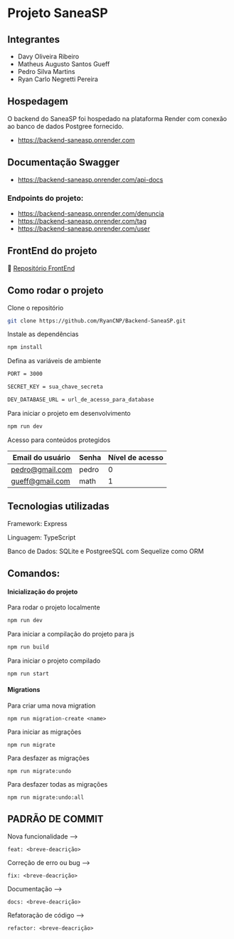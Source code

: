# Projeto SaneaSP

## Integrantes

- Davy Oliveira Ribeiro
- Matheus Augusto Santos Gueff
- Pedro Silva Martins   
- Ryan Carlo Negretti Pereira

## Hospedagem
O backend do SaneaSP foi hospedado na plataforma Render com conexão ao banco de dados Postgree fornecido.
- https://backend-saneasp.onrender.com

## Documentação Swagger
- https://backend-saneasp.onrender.com/api-docs

### Endpoints do projeto:
- https://backend-saneasp.onrender.com/denuncia
- https://backend-saneasp.onrender.com/tag
- https://backend-saneasp.onrender.com/user

## FrontEnd do projeto
🔗 [Repositório FrontEnd](https://github.com/MathGueff/FrontEnd-SaneaSP.git)

## Como rodar o projeto

Clone o repositório
``` bash
git clone https://github.com/RyanCNP/Backend-SaneaSP.git
```

Instale as dependências
``` bash
npm install
```
Defina as variáveis de ambiente
``` bash
PORT = 3000

SECRET_KEY = sua_chave_secreta

DEV_DATABASE_URL = url_de_acesso_para_database
```

Para iniciar o projeto em desenvolvimento
``` bash
npm run dev
```

Acesso para conteúdos protegidos

| Email do usuário | Senha | Nível de acesso |
|------------------|-------|-----------------|
| pedro@gmail.com  | pedro | 0               |
| gueff@gmail.com  | math  | 1               |

## Tecnologias utilizadas

Framework: Express

Linguagem: TypeScript

Banco de Dados: SQLite e PostgreeSQL com Sequelize como ORM

## Comandos:

#### Inicialização do projeto

Para rodar o projeto localmente
``` bash
npm run dev
```

Para iniciar a compilação do projeto para js
``` bash
npm run build
```

Para iniciar o projeto compilado
``` bash
npm run start
```

#### Migrations

Para criar uma nova migration

```
npm run migration-create <name>
```

Para iniciar as migrações
```
npm run migrate
```

Para desfazer as migrações
```
npm run migrate:undo
```

Para desfazer todas as migrações
```
npm run migrate:undo:all
```

## PADRÃO DE COMMIT

Nova funcionalidade -->
```
feat: <breve-deacrição>
```
Correção de erro ou bug -->
```
fix: <breve-deacrição>
```
Documentação -->
```
docs: <breve-deacrição>
```
Refatoração de código -->
```
refactor: <breve-deacrição>
```